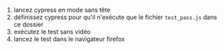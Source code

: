 1. lancez cypress en mode sans tête
2. définissez cypress pour qu'il n'exécute que le fichier `test_pass.js` dans ce dossier
3. exécutez le test sans vidéo
4. lancez le test dans le navigateur firefox